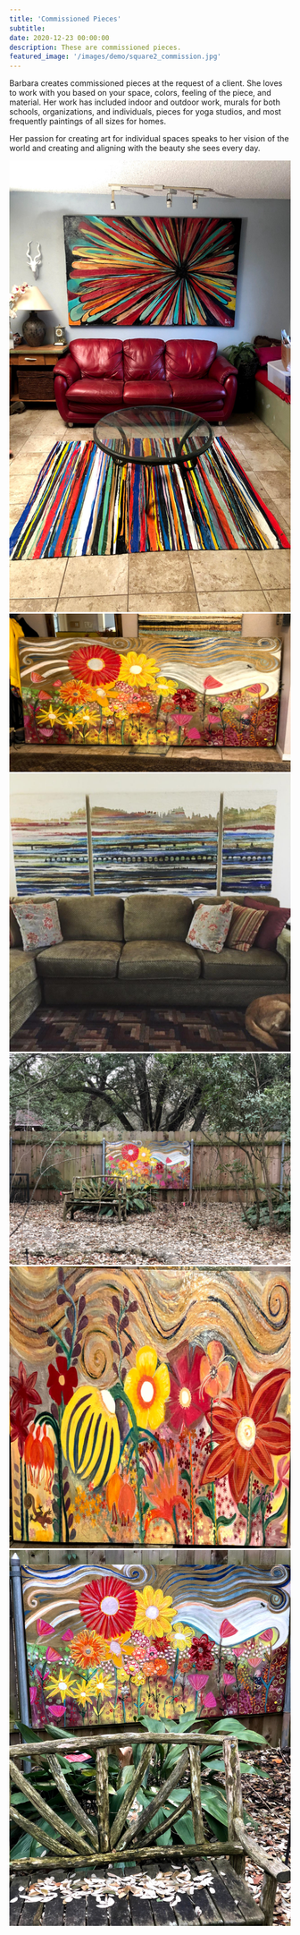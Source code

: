 ```yaml
---
title: 'Commissioned Pieces'
subtitle:
date: 2020-12-23 00:00:00
description: These are commissioned pieces.
featured_image: '/images/demo/square2_commission.jpg'
---
```



Barbara creates commissioned pieces at the request of a client. She loves to work with you based on your space, colors, feeling of the piece, and material. Her work has included indoor and outdoor work, murals for both schools, organizations, and individuals, pieces for yoga studios, and most frequently paintings of all sizes for homes. 

Her passion for creating art for individual spaces speaks to her vision of the world and creating and aligning with the beauty she sees every day. 


<div class="gallery" data-columns="3">
	<img src="/images/demo/portrait_commission.jpg">
	<img src="/images/demo/landscape_commission.jpg">
	<img src="/images/demo/square3_commission.jpg">
	<img src="/images/demo/square2_commission.jpg">
	<img src="/images/demo/square_commission.jpg">
	<img src="/images/demo/portrait2_commission.jpg">
</div>